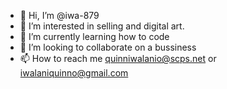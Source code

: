 - 👋 Hi, I’m @iwa-879
- 👀 I’m interested in selling and digital art.
- 🌱 I’m currently learning how to code
- 💞️ I’m looking to collaborate on a bussiness
- 📫 How to reach me quinniwalanio@scps.net or iwalaniquinno@gmail.com

<!---
iwa-879/iwa-879 is a ✨ special ✨ repository because its `README.md` (this file) appears on your GitHub profile.
You can click the Preview link to take a look at your changes.
--->
